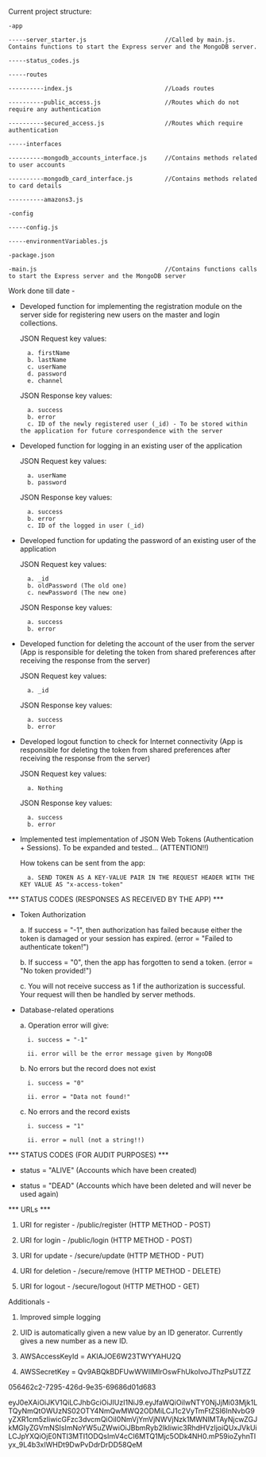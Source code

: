 Current project structure:


	-app

	-----server_starter.js 						//Called by main.js. Contains functions to start the Express server and the MongoDB server.

	-----status_codes.js

	-----routes

	----------index.js 							//Loads routes

	----------public_access.js 					//Routes which do not require any authentication

	----------secured_access.js 				//Routes which require authentication

	-----interfaces

	----------mongodb_accounts_interface.js 	//Contains methods related to user accounts

	----------mongodb_card_interface.js 		//Contains methods related to card details

	----------amazons3.js

	-config
	
	-----config.js

	-----environmentVariables.js

	-package.json
	
	-main.js 									//Contains functions calls to start the Express server and the MongoDB server



Work done till date - 



* Developed function for implementing the registration module on the server side for registering new users on the master and login collections. 

	JSON Request key values:

		a. firstName
		b. lastName
		c. userName
		d. password
		e. channel

	JSON Response key values:

		a. success 
		b. error 
		c. ID of the newly registered user (_id) - To be stored within the application for future correspondence with the server 



* Developed function for logging in an existing user of the application

	JSON Request key values:

		a. userName
		b. password

	JSON Response key values:

		a. success 
		b. error 
		c. ID of the logged in user (_id)


* Developed function for updating the password of an existing user of the application

	JSON Request key values:

		a. _id
		b. oldPassword (The old one)
		c. newPassword (The new one)

	JSON Response key values:

		a. success 
		b. error 



* Developed function for deleting the account of the user from the server (App is responsible for deleting the token from shared preferences after receiving the response from the server)

	JSON Request key values:

		a. _id

	JSON Response key values:

		a. success 
		b. error



* Developed logout function to check for Internet connectivity (App is responsible for deleting the token from shared preferences after receiving the response from the server)

	JSON Request key values: 

		a. Nothing

	JSON Response key values:

		a. success
		b. error


* Implemented test implementation of JSON Web Tokens (Authentication + Sessions). To be expanded and tested... (ATTENTION!!)

	How tokens can be sent from the app:

		a. SEND TOKEN AS A KEY-VALUE PAIR IN THE REQUEST HEADER WITH THE KEY VALUE AS "x-access-token"


*** STATUS CODES (RESPONSES AS RECEIVED BY THE APP) ***

* Token Authorization

	a. If success = "-1", then authorization has failed because either the token is damaged or your session has expired. (error = "Failed to authenticate token!")

	b. If success = "0", then the app has forgotten to send a token. (error = "No token provided!")

	c. You will not receive success as 1 if the authorization is successful. Your request will then be handled by server methods.

* Database-related operations

	a. Operation error will give:

		i. success = "-1"

		ii. error will be the error message given by MongoDB

	b. No errors but the record does not exist

		i. success = "0"

		ii. error = "Data not found!"

	c. No errors and the record exists

		i. success = "1"

		ii. error = null (not a string!!)


*** STATUS CODES (FOR AUDIT PURPOSES) ***

* status = "ALIVE" 	(Accounts which have been created)

* status = "DEAD"	(Accounts which have been deleted and will never be used again)

		
*** URLs ***

1. URI for register - /public/register 	(HTTP METHOD - POST)

2. URI for login - /public/login		(HTTP METHOD - POST)

3. URI for update - /secure/update		(HTTP METHOD - PUT)

4. URI for deletion - /secure/remove	(HTTP METHOD - DELETE)

5. URI for logout - /secure/logout 		(HTTP METHOD - GET)



Additionals -		

1. Improved simple logging

2. UID is automatically given a new value by an ID generator. Currently gives a new number as a new ID.

3. AWSAccessKeyId = AKIAJOE6W23TWYYAHU2Q

4. AWSSecretKey = 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


056462c2-7295-426d-9e35-69686d01d683

eyJ0eXAiOiJKV1QiLCJhbGciOiJIUzI1NiJ9.eyJfaWQiOiIwNTY0NjJjMi03Mjk1LTQyNmQtOWUzNS02OTY4NmQwMWQ2ODMiLCJ1c2VyTmFtZSI6InNvbG9yZXR1cm5zIiwicGFzc3dvcmQiOiI0NmVjYmVjNWVjNzk1MWNlMTAyNjcwZGJkMGIyZGVmNSIsImNoYW5uZWwiOiJBbmRyb2lkIiwic3RhdHVzIjoiQUxJVkUiLCJpYXQiOjE0NTI3MTI1ODQsImV4cCI6MTQ1Mjc5ODk4NH0.mP59ioZyhnTlyx_9L4b3xIWHDt9DwPvDdrDrDD58QeM